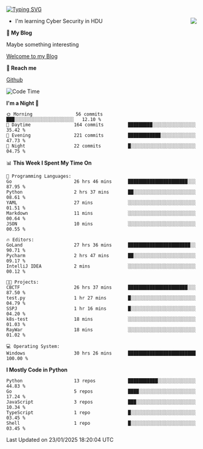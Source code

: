 [![Typing SVG](https://readme-typing-svg.herokuapp.com?font=Fira+Code&pause=1000&random=false&width=450&height=60&lines=Hello+%F0%9F%91%8B%F0%9F%8F%BB;I'm+JBNRZ)](https://git.io/typing-svg)

<a href="#">
  <img align="right" src="https://github-readme-stats.vercel.app/api?username=JBNRZ&show_icons=true&bg_color=15,f2f7fd,E0EAFC" />
</a>

- I'm learning Cyber Security in HDU

 **🌱 My Blog**

Maybe something interesting

[Welcome to my Blog](https://jbnrz.com.cn/)

 **💬 Reach me** 

[Github](https://github.com/JBNRZ)


<!--START_SECTION:waka-->
![Code Time](http://img.shields.io/badge/Code%20Time-864%20hrs%2014%20mins-blue)

**I'm a Night 🦉** 

```text
🌞 Morning                56 commits          ███░░░░░░░░░░░░░░░░░░░░░░   12.10 % 
🌆 Daytime                164 commits         █████████░░░░░░░░░░░░░░░░   35.42 % 
🌃 Evening                221 commits         ████████████░░░░░░░░░░░░░   47.73 % 
🌙 Night                  22 commits          █░░░░░░░░░░░░░░░░░░░░░░░░   04.75 % 
```


📊 **This Week I Spent My Time On** 

```text
💬 Programming Languages: 
Go                       26 hrs 46 mins      ██████████████████████░░░   87.95 % 
Python                   2 hrs 37 mins       ██░░░░░░░░░░░░░░░░░░░░░░░   08.61 % 
YAML                     27 mins             ░░░░░░░░░░░░░░░░░░░░░░░░░   01.51 % 
Markdown                 11 mins             ░░░░░░░░░░░░░░░░░░░░░░░░░   00.64 % 
JSON                     10 mins             ░░░░░░░░░░░░░░░░░░░░░░░░░   00.55 % 

🔥 Editors: 
GoLand                   27 hrs 36 mins      ███████████████████████░░   90.71 % 
Pycharm                  2 hrs 47 mins       ██░░░░░░░░░░░░░░░░░░░░░░░   09.17 % 
IntelliJ IDEA            2 mins              ░░░░░░░░░░░░░░░░░░░░░░░░░   00.12 % 

🐱‍💻 Projects: 
CBCTF                    26 hrs 37 mins      ██████████████████████░░░   87.50 % 
test.py                  1 hr 27 mins        █░░░░░░░░░░░░░░░░░░░░░░░░   04.79 % 
SSPJ                     1 hr 16 mins        █░░░░░░░░░░░░░░░░░░░░░░░░   04.20 % 
k8s-test                 18 mins             ░░░░░░░░░░░░░░░░░░░░░░░░░   01.03 % 
RayWar                   18 mins             ░░░░░░░░░░░░░░░░░░░░░░░░░   01.02 % 

💻 Operating System: 
Windows                  30 hrs 26 mins      █████████████████████████   100.00 % 
```

**I Mostly Code in Python** 

```text
Python                   13 repos            ███████████░░░░░░░░░░░░░░   44.83 % 
Go                       5 repos             ████░░░░░░░░░░░░░░░░░░░░░   17.24 % 
JavaScript               3 repos             ███░░░░░░░░░░░░░░░░░░░░░░   10.34 % 
TypeScript               1 repo              █░░░░░░░░░░░░░░░░░░░░░░░░   03.45 % 
Shell                    1 repo              █░░░░░░░░░░░░░░░░░░░░░░░░   03.45 % 
```




 Last Updated on 23/01/2025 18:20:04 UTC
<!--END_SECTION:waka-->
